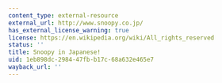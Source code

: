 ```yaml
---
content_type: external-resource
external_url: http://www.snoopy.co.jp/
has_external_license_warning: true
license: https://en.wikipedia.org/wiki/All_rights_reserved
status: ''
title: Snoopy in Japanese!
uid: 1eb898dc-2984-47fb-b17c-68a632e465e7
wayback_url: ''
---
```

